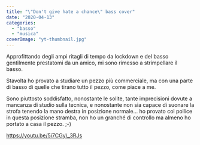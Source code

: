 ```yaml
---
title: "\"Don't give hate a chance\" bass cover"
date: "2020-04-13"
categories: 
  - "basso"
  - "musica"
coverImage: "yt-thumbnail.jpg"
---
```


Approfittando degli ampi ritagli di tempo da lockdown e del basso gentilmente prestatomi da un amico, mi sono rimesso a strimpellare il basso.

Stavolta ho provato a studiare un pezzo più commerciale, ma con una parte di basso di quelle che tirano tutto il pezzo, come piace a me.

Sono piuttosto soddisfatto, nonostante le solite, tante imprecisioni dovute a mancanza di studio sulla tecnica, e nonostante non sia capace di suonare la strofa tenendo la mano destra in posizione normale... ho provato col pollice in questa posizione stramba, non ho un granché di controllo ma almeno ho portato a casa il pezzo. ;-)

https://youtu.be/5i7CGy\_3RJs
